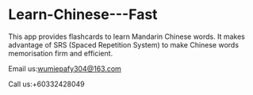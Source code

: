 # Learn-Chinese---Fast

This app provides flashcards to learn Mandarin Chinese words. It makes advantage of SRS (Spaced Repetition System) to make Chinese words memorisation firm and efficient.


Email us:wumiepafy304@163.com


Call us:+60332428049
